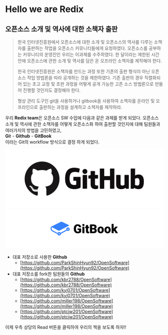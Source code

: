 # Hello we are Redix

## 오픈소스 소개 및 역사에 대한 소책자 출판

> 한국 인터넷진흥원에서 오픈소스에 대한 소개 및 오픈소스의 역사를 다루는 소책자를 출판하는 작업을 오픈소스 커뮤니티들에게 요청하였다. 오픈소스를 공부하는 커뮤니티의 운영진인 우리는 이과제를 수주하였다. 한 달이라는 제한된 시간 안에 오픈소스에 관한 소개 및 역사를 담은 온 오프라인 소책자를 제작해야 한다.
>
> 한국 인터넷진흥원은 소책자를 만드는 과정 또한 기존의 출판 형식이 아닌 오픈소스 작업 방법론을 따라 공개하는 것을 제한하였다. 기존 출판의 경우 직렬화되어 있는 초고 교정 및 초판 과정을 어떻게 공개 가능한 고픈 소스 방법론으로 만들어 진행할 것인지도 결정해야 한다.
>
> 형상 관리 도구인 git을 사용하거나 gitbook을 사용하여 소책자를 온라인 및 오프라인으로 출판하는 과정을 설계하고 소책자를 제작하라.

우리 **Redix team**은 오픈소스 SW 수업에 다음과 같은 과제를 받게 되었다. 오픈소스 소개 및 역사에 관한 소책자를 어떻게 오픈소스화 하여 출판할 것인지에 대해 팀원들과 여러가지의 방법을 고민하였고,  
                                 **Gi**t - **Github** - **GitBook**  
이라는 Git의 workflow 방식으로 결정 하게 되었다.


![](/assets/github.png)
![](/assets/gitbook.png)

* 대표 저장소로 사용한 **Github**
  * [https://github.com/ParkShinHyun92/OpenSoftware](https://github.com/ParkShinHyun92/OpenSoftware)
* 대표 저장소를 fork한 팀원들의 **Github**
  * [https://github.com/kbr2788/OpenSoftware](https://github.com/kbr2788/OpenSoftware)
  * [https://github.com/kyj0701/OpenSoftware](https://github.com/kyj0701/OpenSoftware)
  * [https://github.com/miller198/OpenSoftware](https://github.com/miller198/OpenSoftware)
  * [https://github.com/ptcjw201/OpenSoftware](https://github.com/ptcjw201/OpenSoftware)

이제 우측 상당의 Read 버튼을 클릭하여 우리의 책을 보도록 하자!!


